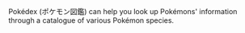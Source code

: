 Pokédex (ポケモン図鑑) can help you look up Pokémons' information through a catalogue of various Pokémon species. 
